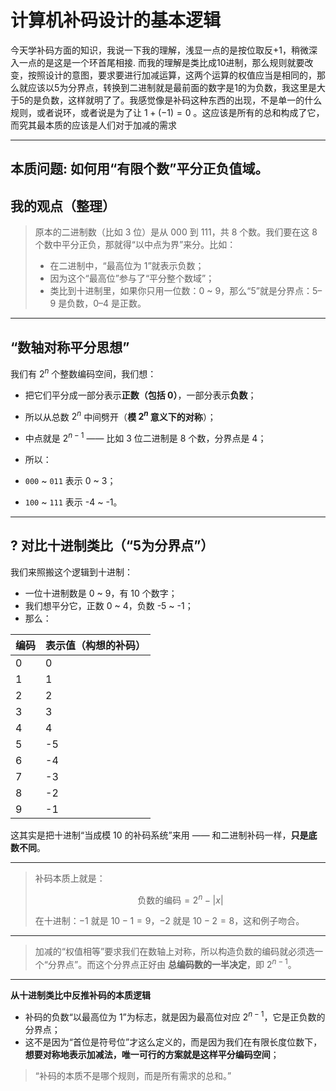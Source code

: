 # 计算机补码设计的基本逻辑

今天学补码方面的知识，我说一下我的理解，浅显一点的是按位取反+1，稍微深入一点的是这是一个环首尾相接.
而我的理解是类比成10进制，那么规则就要改变，按照设计的意图，要求要进行加减运算，这两个运算的权值应当是相同的，那么就应该以5为分界点，转换到二进制就是最前面的数字是1的为负数，我这里是大于5的是负数，这样就明了了。我感觉像是补码这种东西的出现，不是单一的什么规则，或者说环，或者说是为了让 $1+(-1)=0$ 。这应该是所有的总和构成了它，而究其最本质的应该是人们对于加减的需求

---
本质问题: **如何用“有限个数”平分正负值域**。
---

## 我的观点（整理）

> 原本的二进制数（比如 3 位）是从 000 到 111，共 8 个数。我们要在这 8 个数中平分正负，那就得“以中点为界”来分。比如：
>
> * 在二进制中，“最高位为 1”就表示负数；
> * 因为这个“最高位”参与了“平分整个数域”；
> * 类比到十进制里，如果你只用一位数：0 \~ 9，那么“5”就是分界点：5–9 是负数，0–4 是正数。

---

## “数轴对称平分思想”

我们有 $2^n$ 个整数编码空间，我们想：

* 把它们平分成一部分表示**正数（包括 0）**，一部分表示**负数**；
* 所以从总数 $2^n$ 中间劈开（**模 $2^n$ 意义下的对称**）；
* 中点就是 $2^{n-1}$ —— 比如 3 位二进制是 8 个数，分界点是 4；
* 所以：

* `000` \~ `011` 表示 0 \~ 3；
* `100` \~ `111` 表示 -4 \~ -1。

---

## ? 对比十进制类比（“5为分界点”）

我们来照搬这个逻辑到十进制：

* 一位十进制数是 0 \~ 9，有 10 个数字；
* 我们想平分它，正数 0 \~ 4，负数 -5 \~ -1；
* 那么：

| 编码 | 表示值（构想的补码） |
| -- | ----------- |
| 0 | 0 |
| 1 | 1 |
| 2 | 2 |
| 3 | 3 |
| 4 | 4 |
| 5 | -5 |
| 6 | -4 |
| 7 | -3 |
| 8 | -2 |
| 9 | -1 |

这其实是把十进制“当成模 10 的补码系统”来用 —— 和二进制补码一样，**只是底数不同**。

---

> 补码本质上就是：
>
> $$
> \text{负数的编码} = 2^n - |x|
> $$
>
> 在十进制：$-1$ 就是 $10 - 1 = 9$，$-2$ 就是 $10 - 2 = 8$，这和例子吻合。

---

> 加减的“权值相等”要求我们在数轴上对称，所以构造负数的编码就必须选一个“分界点”。而这个分界点正好由 **总编码数的一半决定**，即 $2^{n-1}$。
---

**从十进制类比中反推补码的本质逻辑**
* 补码的负数“以最高位为 1”为标志，就是因为最高位对应 $2^{n-1}$，它是正负数的分界点；
* 这不是因为“首位是符号位”才这么定义的，而是因为我们在有限长度位数下，**想要对称地表示加减法，唯一可行的方案就是这样平分编码空间**；

> “补码的本质不是哪个规则，而是所有需求的总和。”
